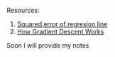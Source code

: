 Resources:
1. [Squared error of regresion line](https://www.youtube.com/watch?v=6OvhLPS7rj4)
2. [How Gradient Descent Works](https://www.youtube.com/watch?v=6OvhLPS7rj4)

Soon I will provide my notes
